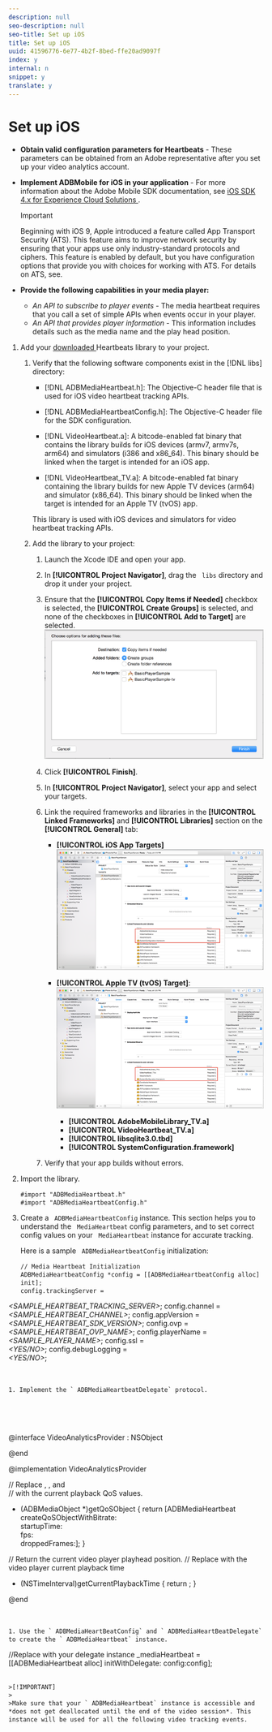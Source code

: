```yaml
---
description: null
seo-description: null
seo-title: Set up iOS
title: Set up iOS
uuid: 41596776-6e77-4b2f-8bed-ffe20ad9097f
index: y
internal: n
snippet: y
translate: y
---
```


# Set up iOS


* **Obtain valid configuration parameters for Heartbeats** - These parameters can be obtained from an Adobe representative after you set up your video analytics account.
* **Implement ADBMobile for iOS in your application** - For more information about the Adobe Mobile SDK documentation, see [ iOS SDK 4.x for Experience Cloud Solutions ](https://marketing.adobe.com/resources/help/en_US/mobile/ios/). 
  >[!IMPORTANT]
  >
  >Beginning with iOS 9, Apple introduced a feature called App Transport Security (ATS). This feature aims to improve network security by ensuring that your apps use only industry-standard protocols and ciphers. This feature is enabled by default, but you have configuration options that provide you with choices for working with ATS. For details on ATS, see[](https://marketing.adobe.com/resources/help/en_US/mobile/ios/app_transport_security.html). 

* **Provide the following capabilities in your media player:** 
    * *An API to subscribe to player events* - The media heartbeat requires that you call a set of simple APIs when events occur in your player.
    * *An API that provides player information* - This information includes details such as the media name and the play head position.



1. Add your [ downloaded ](../../implement/download-sdks.md#section_551A10AD7880426BB29AE52482BB4211) Heartbeats library to your project.
    
    1. Verify that the following software components exist in the [!DNL  libs] directory:     
        * [!DNL  ADBMediaHeartbeat.h]: The Objective-C header file that is used for iOS video heartbeat tracking APIs.
        * [!DNL  ADBMediaHeartbeatConfig.h]: The Objective-C header file for the SDK configuration.
        * [!DNL  VideoHeartbeat.a]: A bitcode-enabled fat binary that contains the library builds for iOS devices (armv7, armv7s, arm64) and simulators (i386 and x86_64). This binary should be linked when the target is intended for an iOS app. 

        * [!DNL  VideoHeartbeat_TV.a]: A bitcode-enabled fat binary containing the library builds for new Apple TV devices (arm64) and simulator (x86_64). This binary should be linked when the target is intended for an Apple TV (tvOS) app. 

       This library is used with iOS devices and simulators for video heartbeat tracking APIs. 

    1. Add the library to your project:     
        1. Launch the Xcode IDE and open your app.
        1. In **[!UICONTROL  Project Navigator]**, drag the ` libs` directory and drop it under your project.
        1. Ensure that the **[!UICONTROL  Copy Items if Needed]** checkbox is selected, the **[!UICONTROL  Create Groups]** is selected, and none of the checkboxes in **[!UICONTROL  Add to Target]** are selected. <a id="fig_7D00471EC1C6429885025702767E2C10"></a> ![](assets/choose-options_ios.png) 

        1. Click **[!UICONTROL  Finish]**.
        1. In **[!UICONTROL  Project Navigator]**, select your app and select your targets.
        1. Link the required frameworks and libraries in the **[!UICONTROL  Linked Frameworks]** and **[!UICONTROL  Libraries]** section on the **[!UICONTROL  General]** tab:         
            * **[!UICONTROL  iOS App Targets]** <a id="fig_4CBCBA481EBB4D539412D33C43BD5AEC"></a> ![](assets/proj_nav_ios-app.png) 

            * **[!UICONTROL  Apple TV (tvOS) Target]**: <a id="fig_317077787FB24101A306482E39A80C7D"></a> ![](assets/proj_nav_apple-tv.png) 
            
                * **[!UICONTROL  AdobeMobileLibrary_TV.a]**
                * **[!UICONTROL  VideoHeartbeat_TV.a]**
                * **[!UICONTROL  libsqlite3.0.tbd]**
                * **[!UICONTROL  SystemConfiguration.framework]**


        1. Verify that your app builds without errors.


    
1. Import the library.

   ```
   #import "ADBMediaHeartbeat.h" 
   #import "ADBMediaHeartbeatConfig.h" 
   
   ```

1. Create a ` ADBMediaHeartbeatConfig` instance.
   This section helps you to understand the ` MediaHeartbeat` config parameters, and to set correct config values on your ` MediaHeartbeat` instance for accurate tracking. 



   Here is a sample ` ADBMediaHeartbeatConfig` initialization: 
   ```
   // Media Heartbeat Initialization 
   ADBMediaHeartbeatConfig *config = [[ADBMediaHeartbeatConfig alloc] init]; 
   config.trackingServer =  
<i><SAMPLE_HEARTBEAT_TRACKING_SERVER></i>; 
   config.channel        =  
<i><SAMPLE_HEARTBEAT_CHANNEL></i>; 
   config.appVersion     =  
<i><SAMPLE_HEARTBEAT_SDK_VERSION></i>; 
   config.ovp            =  
<i><SAMPLE_HEARTBEAT_OVP_NAME></i>; 
   config.playerName     =  
<i><SAMPLE_PLAYER_NAME></i>; 
   config.ssl            =  
<i><YES/NO></i>; 
   config.debugLogging   =  
<i><YES/NO></i>; 
   
   ```


1. Implement the ` ADBMediaHeartbeatDelegate` protocol.





   ```
   @interface VideoAnalyticsProvider : NSObject <ADBMediaHeartbeatDelegate> 
    
   @end 
    
   @implementation VideoAnalyticsProvider 
    
   // Replace <bitrate>, <startuptime>, <fps> and <droppeFrames>  
   // with the current playback QoS values. 
   - (ADBMediaObject *)getQoSObject { 
       return [ADBMediaHeartbeat createQoSObjectWithBitrate:<bitrate>  
                                 startupTime:<startuptime>   
                                 fps:<fps>  
                                 droppedFrames:<droppedFrames>]; 
   } 
    
   // Return the current video player playhead position. 
   // Replace <currentPlaybackTime> with the video player current playback time 
   - (NSTimeInterval)getCurrentPlaybackTime { 
       return <currentPlaybackTime>; 
   } 
    
   @end 
   
   ```


1. Use the ` ADBMediaHeartBeatConfig` and ` ADBMediaHeartBeatDelegate` to create the ` ADBMediaHeartbeat` instance.

   ```
   //Replace <ADBMediaHeartBeatDelegate> with your delegate instance 
   _mediaHeartbeat = [[ADBMediaHeartbeat alloc] initWithDelegate: 
     <ADBMediaHeartBeatDelegate> config:config];
   ```

   >[!IMPORTANT]
   >
   >Make sure that your ` ADBMediaHeartbeat` instance is accessible and *does not get deallocated until the end of the video session*. This instance will be used for all the following video tracking events. 

